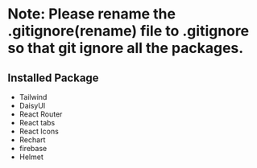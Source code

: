 # Note: Please rename the .gitignore(rename) file to .gitignore so that git ignore all the packages.

## Installed Package

- Tailwind
- DaisyUI
- React Router
- React tabs
- React Icons
- Rechart
- firebase
- Helmet

